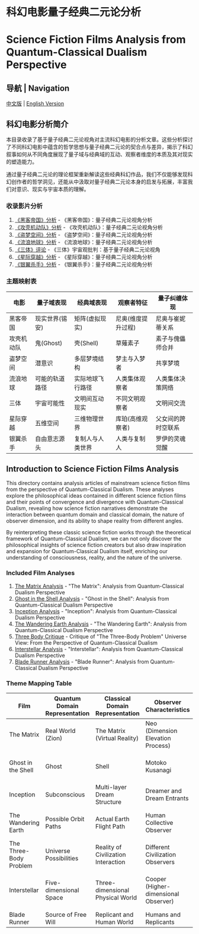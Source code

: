 # 科幻电影量子经典二元论分析
# Science Fiction Films Analysis from Quantum-Classical Dualism Perspective

## 导航 | Navigation
[中文版](#科幻电影分析简介) | [English Version](#introduction-to-science-fiction-films-analysis)

## 科幻电影分析简介

本目录收录了基于量子经典二元论视角对主流科幻电影的分析文章。这些分析探讨了不同科幻电影中蕴含的哲学思想与量子经典二元论的契合点与差异，揭示了科幻叙事如何从不同角度展现了量子域与经典域的互动、观察者维度的本质及其对现实的塑造能力。

通过量子经典二元论的理论框架重新解读这些经典科幻作品，我们不仅能够发现科幻创作者的哲学洞见，还能从中汲取对量子经典二元论本身的启发与拓展，丰富我们对意识、现实与宇宙本质的理解。

### 收录影片分析

1. [《黑客帝国》分析](./matrix_analysis.md) - 《黑客帝国》：量子经典二元论视角分析
2. [《攻壳机动队》分析](./ghost_in_shell_analysis.md) - 《攻壳机动队》：量子经典二元论视角分析
3. [《盗梦空间》分析](./inception_analysis.md) - 《盗梦空间》：量子经典二元论视角分析
4. [《流浪地球》分析](./wandering_earth_analysis.md) - 《流浪地球》：量子经典二元论视角分析
5. [《三体》评论](./three_body_critique.md) - 《三体》宇宙观批判：基于量子经典二元论视角
6. [《星际穿越》分析](./interstellar_analysis.md) - 《星际穿越》：量子经典二元论视角分析
7. [《银翼杀手》分析](./blade_runner_analysis.md) - 《银翼杀手》：量子经典二元论视角分析

### 主题映射表

| 电影 | 量子域表现 | 经典域表现 | 观察者特征 | 量子纠缠体现 |
|------|-----------|-----------|-----------|-------------|
| 黑客帝国 | 现实世界(锡安) | 矩阵(虚拟现实) | 尼奥(维度提升过程) | 尼奥与崔妮蒂关系 |
| 攻壳机动队 | 鬼(Ghost) | 壳(Shell) | 草薙素子 | 素子与傀儡师合并 |
| 盗梦空间 | 潜意识 | 多层梦境结构 | 梦主与入梦者 | 共享梦境 |
| 流浪地球 | 可能的轨道路径 | 实际地球飞行路径 | 人类集体观察者 | 人类集体决策网络 |
| 三体 | 宇宙可能性 | 文明间互动现实 | 不同文明观察者 | 文明间交流 |
| 星际穿越 | 五维空间 | 三维物理世界 | 库珀(高维观察者) | 父女间的跨时空联系 |
| 银翼杀手 | 自由意志源头 | 复制人与人类世界 | 人类与复制人 | 罗伊的灵魂觉醒 |

## Introduction to Science Fiction Films Analysis

This directory contains analysis articles of mainstream science fiction films from the perspective of Quantum-Classical Dualism. These analyses explore the philosophical ideas contained in different science fiction films and their points of convergence and divergence with Quantum-Classical Dualism, revealing how science fiction narratives demonstrate the interaction between quantum domain and classical domain, the nature of observer dimension, and its ability to shape reality from different angles.

By reinterpreting these classic science fiction works through the theoretical framework of Quantum-Classical Dualism, we can not only discover the philosophical insights of science fiction creators but also draw inspiration and expansion for Quantum-Classical Dualism itself, enriching our understanding of consciousness, reality, and the nature of the universe.

### Included Film Analyses

1. [The Matrix Analysis](./matrix_analysis.md) - "The Matrix": Analysis from Quantum-Classical Dualism Perspective
2. [Ghost in the Shell Analysis](./ghost_in_shell_analysis.md) - "Ghost in the Shell": Analysis from Quantum-Classical Dualism Perspective
3. [Inception Analysis](./inception_analysis.md) - "Inception": Analysis from Quantum-Classical Dualism Perspective
4. [The Wandering Earth Analysis](./wandering_earth_analysis.md) - "The Wandering Earth": Analysis from Quantum-Classical Dualism Perspective
5. [Three Body Critique](./three_body_critique.md) - Critique of "The Three-Body Problem" Universe View: From the Perspective of Quantum-Classical Dualism
6. [Interstellar Analysis](./interstellar_analysis.md) - "Interstellar": Analysis from Quantum-Classical Dualism Perspective
7. [Blade Runner Analysis](./blade_runner_analysis.md) - "Blade Runner": Analysis from Quantum-Classical Dualism Perspective

### Theme Mapping Table

| Film | Quantum Domain Representation | Classical Domain Representation | Observer Characteristics | Quantum Entanglement Embodiment |
|------|------------------------------|--------------------------------|--------------------------|--------------------------------|
| The Matrix | Real World (Zion) | The Matrix (Virtual Reality) | Neo (Dimension Elevation Process) | Relationship Between Neo and Trinity |
| Ghost in the Shell | Ghost | Shell | Motoko Kusanagi | Merger of Kusanagi and the Puppet Master |
| Inception | Subconscious | Multi-layer Dream Structure | Dreamer and Dream Entrants | Shared Dreams |
| The Wandering Earth | Possible Orbit Paths | Actual Earth Flight Path | Human Collective Observer | Human Collective Decision Network |
| The Three-Body Problem | Universe Possibilities | Reality of Civilization Interaction | Different Civilization Observers | Communication Between Civilizations | 
| Interstellar | Five-dimensional Space | Three-dimensional Physical World | Cooper (Higher-dimensional Observer) | Cross-temporal Connection Between Father and Daughter |
| Blade Runner | Source of Free Will | Replicant and Human World | Humans and Replicants | Roy's Soul Awakening | 